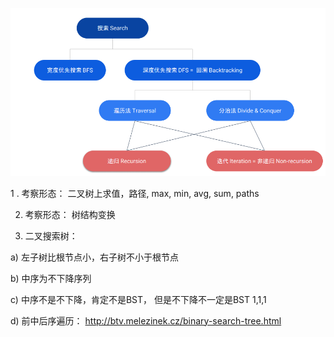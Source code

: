 ![](/assets/treeDFS)



1 . 考察形态： 二叉树上求值，路径, max, min, avg, sum, paths

2. 考察形态： 树结构变换

3. 二叉搜索树：

a\) 左子树比根节点小，右子树不小于根节点

b\) 中序为不下降序列

c\) 中序不是不下降，肯定不是BST， 但是不下降不一定是BST 1,1,1

d\) 前中后序遍历： http://btv.melezinek.cz/binary-search-tree.html

